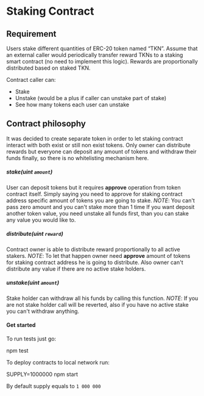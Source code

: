 # Staking Contract

## Requirement

Users stake different quantities of ERC-20 token named “TKN”. Assume that an external caller would periodically transfer reward TKNs to a staking smart contract (no need to implement this logic). Rewards are proportionally distributed based on staked TKN.

Contract caller can:

- Stake
- Unstake (would be a plus if caller can unstake part of stake)
- See how many tokens each user can unstake

## Contract philosophy

It was decided to create separate token in order to let staking contract interact with both exist or still non exist tokens. Only owner can distribute rewards but everyone can deposit any amount of tokens and withdraw their funds finally, so there is no whitelisting mechanism here.

##### **stake**(uint `amount`)

User can deposit tokens but it requires **approve** operation from token contract itself. Simply saying you need to approve for staking contract address specific amount of tokens you are going to stake.
_NOTE_: You can't pass zero amount and you can't stake more than 1 time
If you want deposit another token value, you need unstake all funds first, than you can stake any value you would like to.

##### **distribute**(uint `reward`)

Contract owner is able to distribute reward proportionally to all active stakers.
_NOTE_: To let that happen owner need **approve** amount of tokens for staking contract address he is going to distribute. Also owner can't distribute any value if there are no active stake holders.

##### **unstake**(uint `amount`)

Stake holder can withdraw all his funds by calling this function.
_NOTE_: If you are not stake holder call will be reverted, also if you have no active stake you can't withdraw anything.

#### Get started

To run tests just go:

npm test

To deploy contracts to local network run:

SUPPLY=1000000 npm start

By default supply equals to `1 000 000`
